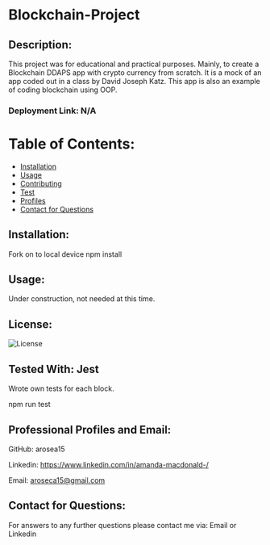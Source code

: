 # Blockchain-Project 

## Description:
This project was for educational and practical purposes. Mainly, to create a Blockchain DDAPS app with crypto currency from scratch. It is a mock of an app coded out in a class by David Joseph Katz. This app is also an example of coding blockchain using OOP. 

### Deployment Link: N/A


# Table of Contents:
* [Installation](#Installation)
* [Usage](#Usage)
* [Contributing](#Contributing)
* [Test](#Test)
* [Profiles](#Professional-Profiles-&-Email)
* [Contact for Questions](#Contact-for-Questions)
    
## Installation:
Fork on to local device
npm install

## Usage:

Under construction, not needed at this time. 
## License:
![License](https://img.shields.io/badge/License-MIT-green.svg)

## Tested With:   Jest
Wrote own tests for each block.

npm run test

## Professional Profiles and Email:
GitHub: arosea15

Linkedin:  https://www.linkedin.com/in/amanda-macdonald-/

Email: aroseca15@gmail.com

## Contact for Questions:
For answers to any further questions please contact me via: Email or Linkedin
